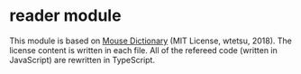 # reader module

This module is based on [Mouse Dictionary](https://github.com/wtetsu/mouse-dictionary/) (MIT License, wtetsu, 2018).
The license content is written in each file.
All of the refereed code (written in JavaScript) are rewritten in TypeScript.
